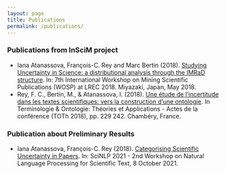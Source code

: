 ```yaml
---
layout: page
title: Publications
permalink: /publications/
---
```


### Publications from InSciM project

- Iana Atanassova, François-C. Rey and Marc Bertin (2018). [Studying Uncertainty in Science: a distributional analysis through the IMRaD structure](https://www.semanticscholar.org/paper/Studying-Uncertainty-in-Science%3A-a-distributional-Atanassova-Rey/d5fc2fade388c98ec723108442165f0b1fdb401d). In: 7th International Workshop on Mining Scientific Publications (WOSP) at LREC 2018. Miyazaki, Japan, May 2018.
- Rey, F. C., Bertin, M., & Atanassova, I. (2018). [Une étude de l’incertitude dans les textes scientifiques: vers la construction d’une ontologie](http://ontologia.fr/TOTh/Conference/TOTh2018/TOTh_2018.pdf). In Terminologie & Ontologie: Théories et Applications - Actes de la conférence (TOTh 2018), pp. 229 242. Chambéry, France.

### Publication about Preliminary Results

- Iana Atanassova, François-C. Rey (2018). [Categorising Scientific Uncertainty in Papers](https://hal.archives-ouvertes.fr/hal-03476393/document). In: SciNLP 2021 - 2nd Workshop on Natural Language Processing for Scientific Text, 8 October 2021.
